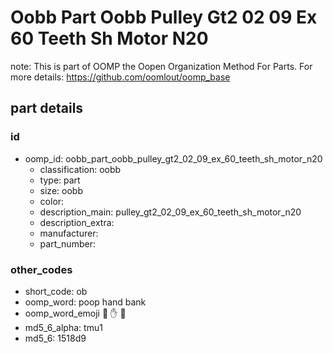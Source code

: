 # Oobb Part Oobb Pulley Gt2 02 09 Ex 60 Teeth Sh Motor N20  

note: This is part of OOMP the Oopen Organization Method For Parts. For more details: https://github.com/oomlout/oomp_base

##  part details





### id
* oomp_id: oobb_part_oobb_pulley_gt2_02_09_ex_60_teeth_sh_motor_n20
  * classification: oobb
  * type: part
  * size: oobb
  * color: 
  * description_main: pulley_gt2_02_09_ex_60_teeth_sh_motor_n20
  * description_extra: 
  * manufacturer: 
  * part_number: 

### other_codes
* short_code: ob
* oomp_word: poop hand bank
* oomp_word_emoji :poop: :hand: :bank:
* md5_6_alpha: tmu1
* md5_6: 1518d9